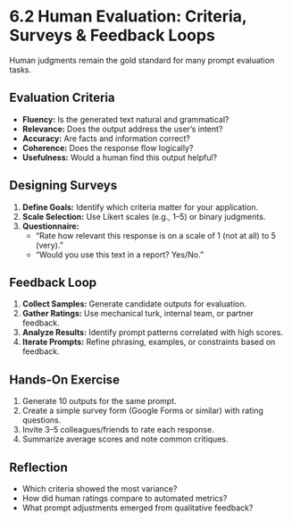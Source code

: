 # 6.2 Human Evaluation: Criteria, Surveys & Feedback Loops

Human judgments remain the gold standard for many prompt evaluation tasks.

## Evaluation Criteria

- **Fluency:** Is the generated text natural and grammatical?  
- **Relevance:** Does the output address the user’s intent?  
- **Accuracy:** Are facts and information correct?  
- **Coherence:** Does the response flow logically?  
- **Usefulness:** Would a human find this output helpful?

## Designing Surveys

1. **Define Goals:** Identify which criteria matter for your application.  
2. **Scale Selection:** Use Likert scales (e.g., 1–5) or binary judgments.  
3. **Questionnaire:**  
   - “Rate how relevant this response is on a scale of 1 (not at all) to 5 (very).”  
   - “Would you use this text in a report? Yes/No.”

## Feedback Loop

1. **Collect Samples:** Generate candidate outputs for evaluation.  
2. **Gather Ratings:** Use mechanical turk, internal team, or partner feedback.  
3. **Analyze Results:** Identify prompt patterns correlated with high scores.  
4. **Iterate Prompts:** Refine phrasing, examples, or constraints based on feedback.

## Hands-On Exercise

1. Generate 10 outputs for the same prompt.  
2. Create a simple survey form (Google Forms or similar) with rating questions.  
3. Invite 3–5 colleagues/friends to rate each response.  
4. Summarize average scores and note common critiques.

## Reflection

- Which criteria showed the most variance?  
- How did human ratings compare to automated metrics?  
- What prompt adjustments emerged from qualitative feedback?
